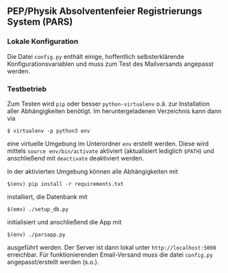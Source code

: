 ## PEP/Physik Absolventenfeier Registrierungs System (PARS)

### Lokale Konfiguration

Die Datei `config.py` enthält einige, hoffentlich selbsterklärende
Konfigurationsvariablen und muss zum Test des Mailversands angepasst werden.

### Testbetrieb

Zum Testen wird `pip` oder besser `python-virtualenv` o.ä. zur Installation
aller Abhängigkeiten benötigt. Im heruntergeladenen Verzeichnis kann dann
via

    $ virtualenv -p python3 env

eine virtuelle Umgebung im Unterordner `env` erstellt werden.
Diese wird mittels `source env/bin/activate` aktiviert (aktualisiert lediglich
`$PATH`) und anschließend mit `deactivate` deaktiviert werden.

In der aktivierten Umgebung können alle Abhängigkeiten mit

    $(env) pip install -r requirements.txt

installiert, die Datenbank mit

    $(emv) ./setup_db.py

initialisiert und anschließend die App mit

    $(env) ./parsapp.py

ausgeführt werden. Der Server ist dann lokal unter `http://localhost:5000`
erreichbar. Für funktionierenden Email-Versand muss die datei `config.py`
angepasst/erstellt werden (s.o.).
